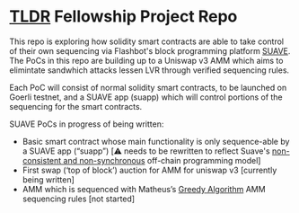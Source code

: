 # [TLDR](https://www.tldresear.ch/) Fellowship Project Repo

This repo is exploring how solidity smart contracts are able to take control of their own sequencing via Flashbot's block programming platform [SUAVE](https://suave.flashbots.net/what-is-suave). The PoCs in this repo are building up to a Uniswap v3 AMM which aims to elimintate sandwhich attacks lessen LVR through verified sequencing rules. 

Each PoC will consist of normal solidity smart contracts, to be launched on Goerli testnet, and a SUAVE app (suapp) which will control portions of the sequencing for the smart contracts.


SUAVE PoCs in progress of being written:
- Basic smart contract whose main functionality is only sequence-able by a SUAVE app (“suapp”) [⚠️ needs to be rewritten to reflect Suave's [non-consistent and non-synchronous](https://github.com/flashbots/suave-geth/issues/190) off-chain programming model]
- First swap (‘top of block’) auction for AMM for uniswap v3 [currently being written]
- AMM which is sequenced with Matheus’s [Greedy Algorithm](https://arxiv.org/pdf/2209.15569.pdf) AMM sequencing rules [not started]

